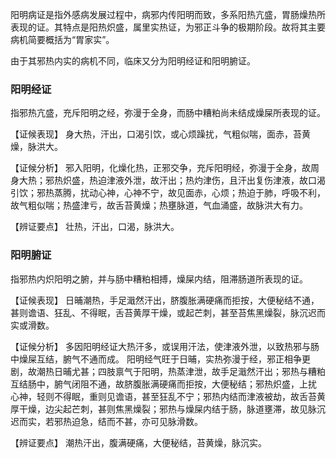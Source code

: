 阳明病证是指外感病发展过程中，病邪内传阳明而致，多系阳热亢盛，胃肠燥热所表现的证。其特点是阳热炽盛，属里实热证，为邪正斗争的极期阶段。故将其主要病机简要概括为“胃家实”。

由于其邪热内实的病机不同，临床又分为阳明经证和阳明腑证。

### 阳明经证
指邪热亢盛，充斥阳明之经，弥漫于全身，而肠中糟粕尚未结成燥屎所表现的证。

【证候表现】
身大热，汗出，口渴引饮，或心烦躁扰，气粗似喘，面赤，苔黄燥，脉洪大。

【证候分析】
邪入阳明，化燥化热，正邪交争，充斥阳明经，弥漫于全身，故周身大热；邪热炽盛，热迫津液外泄，故汗出；热灼津伤，且汗出复伤津液，故口渴引饮；邪热蒸腾，扰动心神，心神不宁，故见面赤，心烦；热迫于肺，呼吸不利，故气粗似喘；热盛津亏，故舌苔黄燥；热壅脉道，气血涌盛，故脉洪大有力。

【辨证要点】
壮热，汗出，口渴，脉洪大。


### 阳明腑证 
指邪热内炽阳明之腑，并与肠中糟粕相搏，燥屎内结，阻滞肠道所表现的证。

【证候表现】
日晡潮热，手足濈然汗出，脐腹胀满硬痛而拒按，大便秘结不通，甚则谵语、狂乱、不得眠，舌苔黄厚干燥，或起芒刺，甚至苔焦黑燥裂，脉沉迟而实或滑数。

【证候分析】
多因阳明经证大热汗多，或误用汗法，使津液外泄，以致热邪与肠中燥屎互结，腑气不通而成。
阳明经气旺于日晡，实热弥漫于经，邪正相争更剧，故潮热日晡尤甚；四肢禀气于阳明，热蒸津泄，故手足濈然汗出；邪热与糟粕互结肠中，腑气闭阻不通，故脐腹胀满硬痛而拒按，大便秘结；邪热炽盛，上扰
心神，轻则不得眠，重则见谵语，甚至狂乱不宁；邪热内结而津液被劫，故舌苔黄厚干燥，边尖起芒刺，甚则焦黑燥裂；邪热与燥屎内结于肠，脉道壅滞，故见脉沉迟而实，若邪热迫急，结而不甚，亦可见脉滑数。

【辨证要点】
潮热汗出，腹满硬痛，大便秘结，苔黄燥，脉沉实。